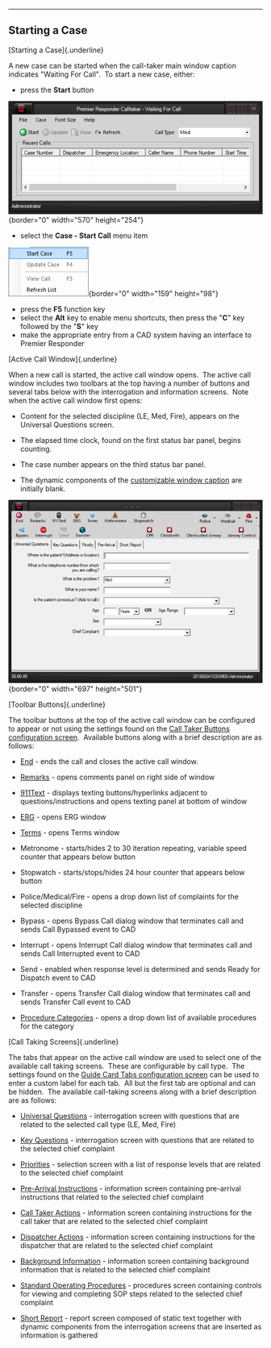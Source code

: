   ---------------------
  **Starting a Case**
  ---------------------

[Starting a Case]{.underline}

A new case can be started when the call-taker main window caption
indicates \"Waiting For Call\".  To start a new case, either:

-   press the **Start** button

![](Starting%20a%20Case_files/image001.png){border="0" width="570"
height="254"}

-   select the **Case - Start Call** menu item

![](Starting%20a%20Case_files/image002.png){border="0" width="159"
height="98"}

-   press the **F5** function key
-   select the **Alt** key to enable menu shortcuts, then press the
    \"**C**\" key followed by the \"**S**\" key
-   make the appropriate entry from a CAD system having an interface to
    Premier Responder

[Active Call Window]{.underline}

When a new call is started, the active call window opens.  The active
call window includes two toolbars at the top having a number of buttons
and several tabs below with the interrogation and information screens. 
Note when the active call window first opens:

-   Content for the selected discipline (LE, Med, Fire), appears on the
    Universal Questions screen.

-   The elapsed time clock, found on the first status bar panel, begins
    counting.

-   The case number appears on the third status bar panel.

-   The dynamic components of the [customizable window
    caption](Main%20Form%20Caption%20Editor.htm) are initially blank.

![](Starting%20a%20Case_files/image003.png){border="0" width="697"
height="501"}

[Toolbar Buttons]{.underline}

The toolbar buttons at the top of the active call window can be
configured to appear or not using the settings found on the [Call Taker
Buttons configuration screen](Call%20Buttons%20Settings.htm).  Available
buttons along with a brief description are as follows:

-   [End](Ending%20a%20Case.htm) - ends the call and closes the active
    call window.

-   [Remarks](Narrative.htm) - opens comments panel on right side of
    window

-   [911Text](Text%20To%209-1-1.htm) - displays texting
    buttons/hyperlinks adjacent to questions/instructions and opens
    texting panel at bottom of window

-   [ERG](NAERG%20Guide%20Book.htm) - opens ERG window

-   [Terms](Medical%20Terms.htm) - opens Terms window

-   Metronome - starts/hides 2 to 30 iteration repeating, variable speed
    counter that appears below button

-   Stopwatch - starts/stops/hides 24 hour counter that appears below
    button

-   Police/Medical/Fire - opens a drop down list of complaints for the
    selected discipline

-   Bypass - opens Bypass Call dialog window that terminates call and
    sends Call Bypassed event to CAD

-   Interrupt - opens Interrupt Call dialog window that terminates call
    and sends Call Interrupted event to CAD

-   Send - enabled when response level is determined and sends Ready for
    Dispatch event to CAD

-   Transfer - opens Transfer Call dialog window that terminates call
    and sends Transfer Call event to CAD

-   [Procedure Categories](Medical%20Procedures.htm) - opens a drop down
    list of available procedures for the category

[Call Taking Screens]{.underline}

The tabs that appear on the active call window are used to select one of
the available call taking screens.  These are configurable by call
type.  The settings found on the [Guide Card Tabs configuration
screen](Guide%20Card%20Tabs%20Settings.htm) can be used to enter a
custom label for each tab.  All but the first tab are optional and can
be hidden.  The available call-taking screens along with a brief
description are as follows:

-   [Universal Questions](All%20Caller%20Questions.htm) - interrogation
    screen with questions that are related to the selected call type
    (LE, Med, Fire)

-   [Key Questions](Vital%20Points.htm) - interrogation screen with
    questions that are related to the selected chief complaint

-   [Priorities](Priorities.htm) - selection screen with a list of
    response levels that are related to the selected chief complaint

-   [Pre-Arrival Instructions](Pre-Arrival%20Instructions.htm) -
    information screen containing pre-arrival instructions that related
    to the selected chief complaint

-   [Call Taker Actions](Call-Taker%20Actions.htm) - information screen
    containing instructions for the call taker that are related to the
    selected chief complaint

-   [Dispatcher Actions](Dispatcher%20Actions.htm) - information screen
    containing instructions for the dispatcher that are related to the
    selected chief complaint

-   [Background Information](Background%20Information.htm) - information
    screen containing background information that is related to the
    selected chief complaint

-   [Standard Operating
    Procedures](Standard%20Operating%20Procedure.htm) - procedures
    screen containing controls for viewing and completing SOP steps
    related to the selected chief complaint

-   [Short Report](Short%20Report.htm) - report screen composed of
    static text together with dynamic components from the interrogation
    screens that are inserted as information is gathered
